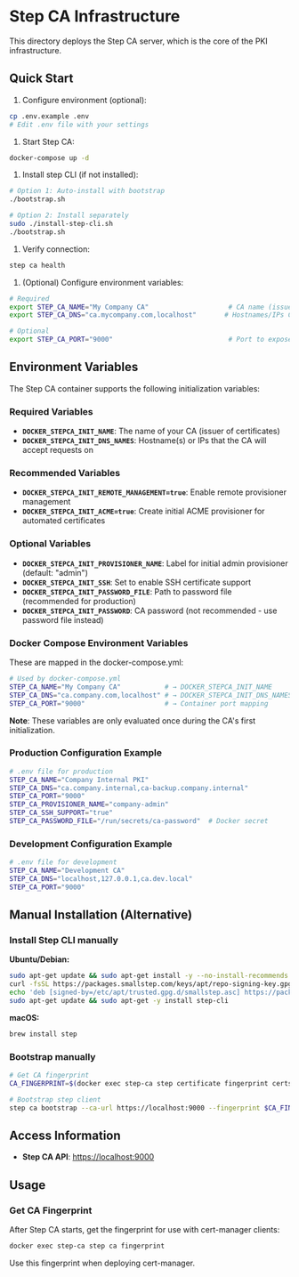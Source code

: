 # Step CA Infrastructure

This directory deploys the Step CA server, which is the core of the PKI infrastructure.

## Quick Start

1. Configure environment (optional):

```bash
cp .env.example .env
# Edit .env file with your settings
```

1. Start Step CA:

```bash
docker-compose up -d
```

1. Install step CLI (if not installed):

```bash
# Option 1: Auto-install with bootstrap
./bootstrap.sh

# Option 2: Install separately
sudo ./install-step-cli.sh
./bootstrap.sh
```

1. Verify connection:

```bash
step ca health
```

1. (Optional) Configure environment variables:

```bash
# Required
export STEP_CA_NAME="My Company CA"                    # CA name (issuer name)
export STEP_CA_DNS="ca.mycompany.com,localhost"       # Hostnames/IPs CA accepts requests on

# Optional
export STEP_CA_PORT="9000"                             # Port to expose (default: 9000)
```

## Environment Variables

The Step CA container supports the following initialization variables:

### Required Variables

- **`DOCKER_STEPCA_INIT_NAME`**: The name of your CA (issuer of certificates)
- **`DOCKER_STEPCA_INIT_DNS_NAMES`**: Hostname(s) or IPs that the CA will accept requests on

### Recommended Variables

- **`DOCKER_STEPCA_INIT_REMOTE_MANAGEMENT=true`**: Enable remote provisioner management
- **`DOCKER_STEPCA_INIT_ACME=true`**: Create initial ACME provisioner for automated certificates

### Optional Variables

- **`DOCKER_STEPCA_INIT_PROVISIONER_NAME`**: Label for initial admin provisioner (default: "admin")
- **`DOCKER_STEPCA_INIT_SSH`**: Set to enable SSH certificate support
- **`DOCKER_STEPCA_INIT_PASSWORD_FILE`**: Path to password file (recommended for production)
- **`DOCKER_STEPCA_INIT_PASSWORD`**: CA password (not recommended - use password file instead)

### Docker Compose Environment Variables

These are mapped in the docker-compose.yml:

```bash
# Used by docker-compose.yml
STEP_CA_NAME="My Company CA"           # → DOCKER_STEPCA_INIT_NAME
STEP_CA_DNS="ca.company.com,localhost" # → DOCKER_STEPCA_INIT_DNS_NAMES
STEP_CA_PORT="9000"                    # → Container port mapping
```

**Note**: These variables are only evaluated once during the CA's first initialization.

### Production Configuration Example

```bash
# .env file for production
STEP_CA_NAME="Company Internal PKI"
STEP_CA_DNS="ca.company.internal,ca-backup.company.internal"
STEP_CA_PORT="9000"
STEP_CA_PROVISIONER_NAME="company-admin"
STEP_CA_SSH_SUPPORT="true"
STEP_CA_PASSWORD_FILE="/run/secrets/ca-password"  # Docker secret
```

### Development Configuration Example

```bash
# .env file for development
STEP_CA_NAME="Development CA"
STEP_CA_DNS="localhost,127.0.0.1,ca.dev.local"
STEP_CA_PORT="9000"
```

## Manual Installation (Alternative)

### Install Step CLI manually

**Ubuntu/Debian:**

```bash
sudo apt-get update && sudo apt-get install -y --no-install-recommends curl gpg ca-certificates
curl -fsSL https://packages.smallstep.com/keys/apt/repo-signing-key.gpg | sudo tee /etc/apt/trusted.gpg.d/smallstep.asc
echo 'deb [signed-by=/etc/apt/trusted.gpg.d/smallstep.asc] https://packages.smallstep.com/stable/debian debs main' | sudo tee /etc/apt/sources.list.d/smallstep.list
sudo apt-get update && sudo apt-get -y install step-cli
```

**macOS:**

```bash
brew install step
```

### Bootstrap manually

```bash
# Get CA fingerprint
CA_FINGERPRINT=$(docker exec step-ca step certificate fingerprint certs/root_ca.crt)

# Bootstrap step client
step ca bootstrap --ca-url https://localhost:9000 --fingerprint $CA_FINGERPRINT --install
```

## Access Information

- **Step CA API**: <https://localhost:9000>

## Usage

### Get CA Fingerprint

After Step CA starts, get the fingerprint for use with cert-manager clients:

```bash
docker exec step-ca step ca fingerprint
```

Use this fingerprint when deploying cert-manager.
